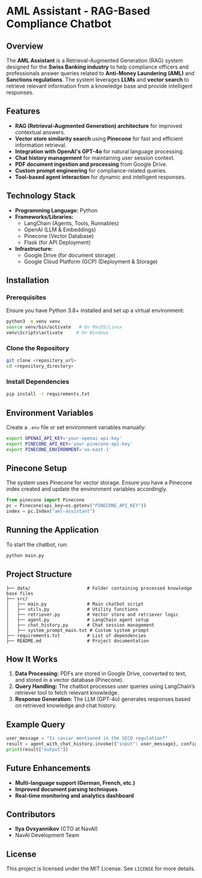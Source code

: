 # AML Assistant - RAG-Based Compliance Chatbot

## Overview
The **AML Assistant** is a Retrieval-Augmented Generation (RAG) system designed for the **Swiss Banking industry** to help compliance officers and professionals answer queries related to **Anti-Money Laundering (AML)** and **Sanctions regulations**. The system leverages **LLMs** and **vector search** to retrieve relevant information from a knowledge base and provide intelligent responses.

## Features
- **RAG (Retrieval-Augmented Generation) architecture** for improved contextual answers.
- **Vector store similarity search** using **Pinecone** for fast and efficient information retrieval.
- **Integration with OpenAI's GPT-4o** for natural language processing.
- **Chat history management** for maintaining user session context.
- **PDF document ingestion and processing** from Google Drive.
- **Custom prompt engineering** for compliance-related queries.
- **Tool-based agent interaction** for dynamic and intelligent responses.

## Technology Stack
- **Programming Language:** Python
- **Frameworks/Libraries:**
  - LangChain (Agents, Tools, Runnables)
  - OpenAI (LLM & Embeddings)
  - Pinecone (Vector Database)
  - Flask (for API Deployment)
- **Infrastructure:**
  - Google Drive (for document storage)
  - Google Cloud Platform (GCP) (Deployment & Storage)

## Installation
### Prerequisites
Ensure you have Python 3.8+ installed and set up a virtual environment:
```bash
python3 -m venv venv
source venv/bin/activate   # On MacOS/Linux
venv\Scripts\activate     # On Windows
```

### Clone the Repository
```bash
git clone <repository_url>
cd <repository_directory>
```

### Install Dependencies
```bash
pip install -r requirements.txt
```

## Environment Variables
Create a `.env` file or set environment variables manually:
```bash
export OPENAI_API_KEY='your-openai-api-key'
export PINECONE_API_KEY='your-pinecone-api-key'
export PINECONE_ENVIRONMENT='us-east-1'
```

## Pinecone Setup
The system uses Pinecone for vector storage. Ensure you have a Pinecone index created and update the environment variables accordingly.
```python
from pinecone import Pinecone
pc = Pinecone(api_key=os.getenv("PINECONE_API_KEY"))
index = pc.Index("aml-assistant")
```

## Running the Application
To start the chatbot, run:
```bash
python main.py
```

## Project Structure
```
├── data/                     # Folder containing processed knowledge base files
├── src/
│   ├── main.py               # Main chatbot script
│   ├── utils.py              # Utility functions
│   ├── retriever.py          # Vector store and retriever logic
│   ├── agent.py              # LangChain agent setup
│   ├── chat_history.py       # Chat session management
│   ├── system_prompt_main.txt # Custom system prompt
├── requirements.txt          # List of dependencies
├── README.md                 # Project documentation
```

## How It Works
1. **Data Processing:** PDFs are stored in Google Drive, converted to text, and stored in a vector database (Pinecone).
2. **Query Handling:** The chatbot processes user queries using LangChain’s retriever tool to fetch relevant knowledge.
3. **Response Generation:** The LLM (GPT-4o) generates responses based on retrieved knowledge and chat history.

## Example Query
```python
user_message = "Is caviar mentioned in the SECO regulation?"
result = agent_with_chat_history.invoke({"input": user_message}, config={"configurable": {"session_id": uuid.uuid4()}})
print(result["output"])
```

## Future Enhancements
- **Multi-language support (German, French, etc.)**
- **Improved document parsing techniques**
- **Real-time monitoring and analytics dashboard**

## Contributors
- **Ilya Ovsyannikov** (CTO at NavAI)
- NavAI Development Team

## License
This project is licensed under the MIT License. See `LICENSE` for more details.

